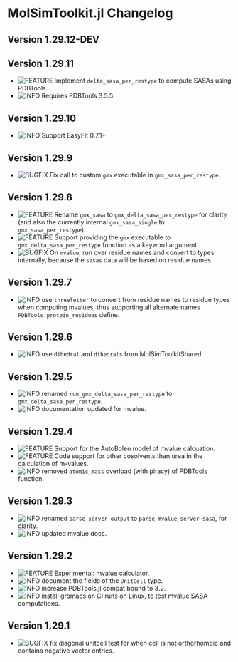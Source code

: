 MolSimToolkit.jl Changelog
===========================
  
[badge-breaking]: https://img.shields.io/badge/BREAKING-red.svg
[badge-deprecation]: https://img.shields.io/badge/Deprecation-orange.svg
[badge-feature]: https://img.shields.io/badge/Feature-green.svg
[badge-experimental]: https://img.shields.io/badge/Experimental-yellow.svg
[badge-enhancement]: https://img.shields.io/badge/Enhancement-blue.svg
[badge-bugfix]: https://img.shields.io/badge/Bugfix-purple.svg
[badge-fix]: https://img.shields.io/badge/Fix-purple.svg
[badge-info]: https://img.shields.io/badge/Info-gray.svg

Version 1.29.12-DEV
-------------

Version 1.29.11
-------------
- ![FEATURE][badge-experimental] Implement `delta_sasa_per_restype` to compute SASAs using PDBTools.
- ![INFO][badge-info] Requires PDBTools 3.5.5

Version 1.29.10
-------------
- ![INFO][badge-info] Support EasyFit 0.7.1+

Version 1.29.9
-------------
- ![BUGFIX][badge-bugfix] Fix call to custom `gmx` executable in `gmx_sasa_per_restype`. 

Version 1.29.8
-------------
- ![FEATURE][badge-experimental] Rename `gmx_sasa` to `gmx_delta_sasa_per_restype` for clarity (and also the currently internal `gmx_sasa_single` to `gmx_sasa_per_restype`).
- ![FEATURE][badge-experimental] Support providing the `gmx` executable to `gmx_delta_sasa_per_restype` function as a keyword argument.
- ![BUGFIX][badge-bugfix] On `mvalue`, run over residue names and convert to types internally, because the `sasas` data will be based on residue names.

Version 1.29.7
-------------
- ![INFO][badge-experimental] use `threeletter` to convert from residue names to residue types when computing mvalues, thus supporting all alternate names `PDBTools.protein_residues` define.

Version 1.29.6
-------------
- ![INFO][badge-info] use `dihedral` and `dihedrals` from MolSimToolkitShared.

Version 1.29.5
-------------
- ![INFO][badge-experimental] renamed `run_gmx_delta_sasa_per_restype` to `gmx_delta_sasa_per_restype`.
- ![INFO][badge-info] documentation updated for mvalue.

Version 1.29.4
-------------
- ![FEATURE][badge-experimental] Support for the AutoBolen model of mvalue calcuation.
- ![FEATURE][badge-experimental] Code support for other cosolvents than urea in the calculation of m-values.
- ![INFO][badge-info] removed `atomic_mass` overload (with piracy) of PDBTools function.

Version 1.29.3
-------------
- ![INFO][badge-experimental] renamed `parse_server_output` to `parse_mvalue_server_sasa`, for clarity.
- ![INFO][badge-info] updated mvalue docs.

Version 1.29.2
-------------
- ![FEATURE][badge-experimental] Experimental: mvalue calculator.
- ![INFO][badge-info] document the fields of the `UnitCell` type.
- ![INFO][badge-info] increase PDBTools.jl compat bound to 3.2.
- ![INFO][badge-info] install gromacs on CI runs on Linux, to test mvalue SASA computations.

Version 1.29.1
-------------
- ![BUGFIX][badge-bugfix] fix diagonal unitcell test for when cell is not orthorhombic and contains negative vector entries.

